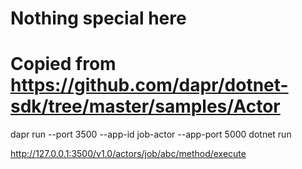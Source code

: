 ﻿# Nothing special here
# Copied from https://github.com/dapr/dotnet-sdk/tree/master/samples/Actor

dapr run --port 3500 --app-id job-actor --app-port 5000 dotnet run

http://127.0.0.1:3500/v1.0/actors/job/abc/method/execute